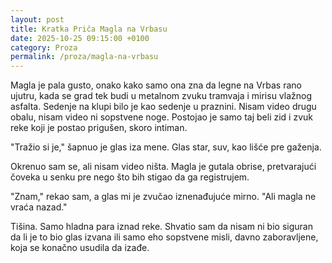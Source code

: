 ```yaml
---
layout: post
title: Kratka Priča Magla na Vrbasu
date: 2025-10-25 09:15:00 +0100
category: Proza
permalink: /proza/magla-na-vrbasu
---
```


Magla je pala gusto, onako kako samo ona zna da legne na Vrbas rano ujutru, kada se grad tek budi u metalnom zvuku tramvaja i mirisu vlažnog asfalta. Sedenje na klupi bilo je kao sedenje u praznini. Nisam video drugu obalu, nisam video ni sopstvene noge. Postojao je samo taj beli zid i zvuk reke koji je postao prigušen, skoro intiman.

"Tražio si je," šapnuo je glas iza mene. Glas star, suv, kao lišće pre gaženja.

Okrenuo sam se, ali nisam video ništa. Magla je gutala obrise, pretvarajući čoveka u senku pre nego što bih stigao da ga registrujem.

"Znam," rekao sam, a glas mi je zvučao iznenađujuće mirno. "Ali magla ne vraća nazad."

Tišina. Samo hladna para iznad reke. Shvatio sam da nisam ni bio siguran da li je to bio glas izvana ili samo eho sopstvene misli, davno zaboravljene, koja se konačno usudila da izađe.
